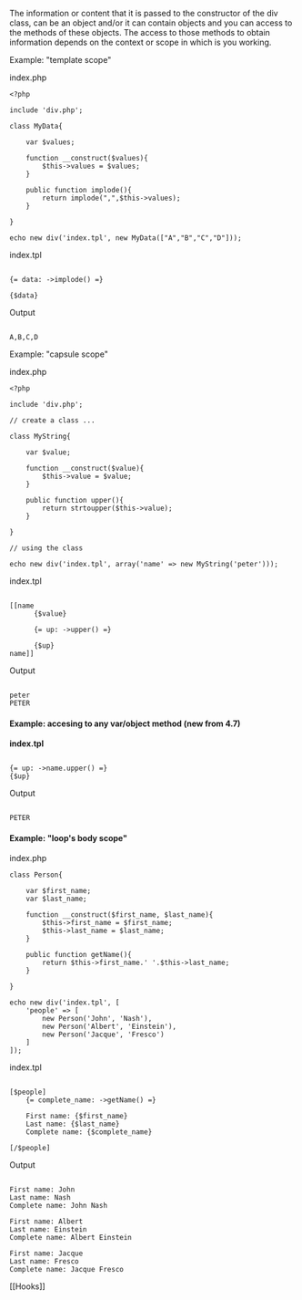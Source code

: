 The information or content that it is passed to the constructor of the div class, can be an object and/or it can contain objects and you can access to the methods of these objects. The access to those methods to obtain information depends on the context or scope in which is you working.

Example: "template scope"

index.php

```
<?php
	
include 'div.php';
	
class MyData{
		
	var $values;
	
	function __construct($values){
		$this->values = $values;
	}
		
	public function implode(){
		return implode(",",$this->values);
	}
		
}
	
echo new div('index.tpl', new MyData(["A","B","C","D"]));
```

index.tpl

```

{= data: ->implode() =}

{$data} 

```

Output

```

A,B,C,D

```

Example: "capsule scope"

index.php

```
<?php
	
include 'div.php';
	
// create a class ...
	
class MyString{
		
	var $value;
		
	function __construct($value){
		$this->value = $value;
	}
		
	public function upper(){
		return strtoupper($this->value);
	}
		
}
	
// using the class
	
echo new div('index.tpl', array('name' => new MyString('peter')));

```

index.tpl

```

[[name
	  {$value}
	  
	  {= up: ->upper() =}
	  
	  {$up}
name]]
```

Output

```

peter
PETER

```

#### Example: accesing to any var/object method (new from 4.7)

**index.tpl**

```

{= up: ->name.upper() =}
{$up}

```

Output

```

PETER
```

#### Example: "loop's body scope"

index.php

```
class Person{
		
	var $first_name;
	var $last_name;
	
	function __construct($first_name, $last_name){
		$this->first_name = $first_name;
		$this->last_name = $last_name;
	}
	
	public function getName(){
		return $this->first_name.' '.$this->last_name;
	}
	
}

echo new div('index.tpl', [
	'people' => [
		new Person('John', 'Nash'),
		new Person('Albert', 'Einstein'),
		new Person('Jacque', 'Fresco')
	]
]);
```

index.tpl

```

[$people]
	{= complete_name: ->getName() =}
	
	First name: {$first_name}
	Last name: {$last_name}
	Complete name: {$complete_name}
	
[/$people]

```

Output

```

First name: John
Last name: Nash
Complete name: John Nash
	
First name: Albert
Last name: Einstein
Complete name: Albert Einstein
	
First name: Jacque
Last name: Fresco
Complete name: Jacque Fresco

```

[[Hooks]]
